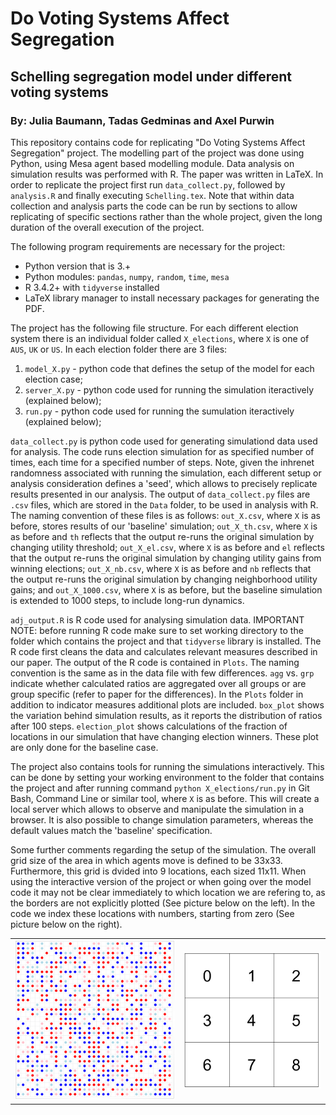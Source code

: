 # Do Voting Systems Affect Segregation
## Schelling segregation model under different voting systems
### By: Julia Baumann, Tadas Gedminas and Axel Purwin

This repository contains code for replicating "Do Voting Systems Affect Segregation" project. The modelling part of the project was done using Python, using Mesa agent based modelling module. Data analysis on simulation results was performed with R. The paper was written in LaTeX. In order to replicate the project first run `data_collect.py`, followed by `analysis.R` and finally executing `Schelling.tex`. Note that within data collection and analysis parts the code can be run by sections to allow replicating of specific sections rather than the whole project, given the long duration of the overall execution of the project.

The following program requirements are necessary for the project:

 * Python version that is 3.+
 * Python modules: `pandas`, `numpy`, `random`, `time`, `mesa`
 * R 3.4.2+ with `tidyverse` installed
 * LaTeX library manager to install necessary packages for generating the PDF.
 
The project has the following file structure. For each different election system there is an individual folder called `X_elections`, where `X` is one of `AUS`, `UK` or `US`. In each election folder there are 3 files:

1) `model_X.py` - python code that defines the setup of the model for each election case;
2) `server_X.py` - python code used for running the simulation iteractively (explained below);
3) `run.py` - python code used for running the sumulation iteractively (explained below);

`data_collect.py` is python code used for generating simulationd data used for analysis. The code runs election simulation for as specified number of times, each time for a specified number of steps. Note, given the inhrenet randomness associated with running the simulation, each different setup or analysis consideration defines a 'seed', which allows to precisely replicate results presented in our analysis. The output of `data_collect.py` files are `.csv` files, which are stored in the `Data` folder, to be used in analysis with R. The naming convention of these files is as follows: `out_X.csv`, where `X` is as before, stores results of our 'baseline' simulation; `out_X_th.csv`, where `X` is as before and `th` reflects that the output re-runs the original simulation by changing utility threshold; `out_X_el.csv`, where `X` is as before and `el` reflects that the output re-runs the original simulation by changing utility gains from winning elections; `out_X_nb.csv`, where `X` is as before and `nb` reflects that the output re-runs the original simulation by changing neighborhood utility gains; and `out_X_1000.csv`, where `X` is as before, but the baseline simulation is extended to 1000 steps, to include long-run dynamics.

`adj_output.R` is R code used for analysing simulation data. IMPORTANT NOTE: before running R code make sure to set working directory to the folder which contains the project and that `tidyverse` library is installed. The R code first cleans the data and calculates relevant measures described in our paper. The output of the R code is contained in `Plots`. The naming convention is the same as in the data file with few differences. `agg` vs. `grp` indicate whether calculated ratios are aggregated over all groups or are group specific (refer to paper for the differences). In the `Plots` folder in addition to indicator measures additional plots are included. `box_plot` shows the variation behind simulation results, as it reports the distribution of ratios after 100 steps. `election_plot` shows calculations of the fraction of locations in our simulation that have changing election winners. These plot are only done for the baseline case.

The project also contains tools for running the simulations interactively. This can be done by setting your working environment to the folder that contains the project and after running command `python X_elections/run.py` in Git Bash, Command Line or similar tool, where `X` is as before. This will create a local server which allows to observe and manipulate the simulation in a browser. It is also possible to change simulation parameters, whereas the default values match the 'baseline' specification. 

Some further comments regarding the setup of the simulation. The overall grid size of the area in which agents move is defined to be 33x33. Furthermore, this grid is dvided into 9 locations, each sized 11x11. When using the interactive version of the project or when going over the model code it may not be clear immediately to which location we are refering to, as the borders are not explicitly plotted (See picture below on the left). In the code we index these locations with numbers, starting from zero (See picture below on the right).

| | |
|:-------------------------:|:-------------------------:|
|![](Plots/AUS_step0.PNG)  |  ![](Plots/locations_layout.PNG)|
